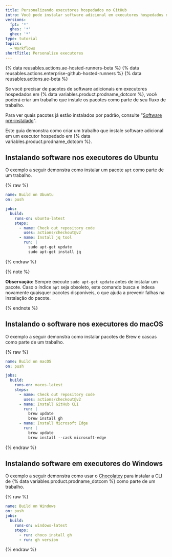 ```yaml
---
title: Personalizando executores hospedados no GitHub
intro: Você pode instalar software adicional em executores hospedados no GitHub como parte do seu fluxo de trabalho.
versions:
  fpt: '*'
  ghes: '*'
  ghec: '*'
type: tutorial
topics:
  - Workflows
shortTitle: Personalize executores
---
```


{% data reusables.actions.ae-hosted-runners-beta %}
{% data reusables.actions.enterprise-github-hosted-runners %}
{% data reusables.actions.ae-beta %}

Se você precisar de pacotes de software adicionais em executores hospedados em {% data variables.product.prodname_dotcom %}, você poderá criar um trabalho que instale os pacotes como parte de seu fluxo de trabalho.

Para ver quais pacotes já estão instalados por padrão, consulte "[Software pré-instalado](/actions/using-github-hosted-runners/about-github-hosted-runners#preinstalled-software)".

Este guia demonstra como criar um trabalho que instale software adicional em um executor hospedado em {% data variables.product.prodname_dotcom %}.

## Instalando software nos executores do Ubuntu

O exemplo a seguir demonstra como instalar um pacote `apt` como parte de um trabalho.

{% raw %}
```yaml
name: Build on Ubuntu
on: push

jobs:
  build:
    runs-on: ubuntu-latest
    steps:
      - name: Check out repository code
        uses: actions/checkout@v2
      - name: Install jq tool
        run: |
          sudo apt-get update
          sudo apt-get install jq
```
{% endraw %}

{% note %}

**Observação:** Sempre execute `sudo apt-get update` antes de instalar um pacote. Caso o índice `apt` seja obsoleto, este comando busca e indexa novamente quaisquer pacotes disponíveis, o que ajuda a prevenir falhas na instalação do pacote.

{% endnote %}

## Instalando o software nos executores do macOS

O exemplo a seguir demonstra como instalar pacotes de Brew e cascas como parte de um trabalho.

{% raw %}
```yaml
name: Build on macOS
on: push

jobs:
  build:
    runs-on: macos-latest
    steps:
      - name: Check out repository code
        uses: actions/checkout@v2
      - name: Install GitHub CLI
        run: |
          brew update
          brew install gh
      - name: Install Microsoft Edge
        run: |
          brew update
          brew install --cask microsoft-edge
```
{% endraw %}

## Instalando software em executores do Windows

O exemplo a seguir demonstra como usar o [Chocolatey](https://community.chocolatey.org/packages) para instalar a CLI de {% data variables.product.prodname_dotcom %} como parte de um trabalho.

{% raw %}
```yaml
name: Build on Windows
on: push
jobs:
  build:
    runs-on: windows-latest
    steps:
      - run: choco install gh
      - run: gh version
```
{% endraw %}

